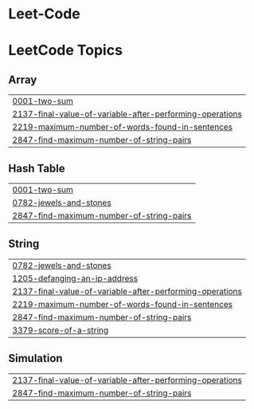 # Leet-Code
<!---LeetCode Topics Start-->
# LeetCode Topics
## Array
|  |
| ------- |
| [0001-two-sum](https://github.com/Akavaram-Kiran/Leet-Code/tree/master/0001-two-sum) |
| [2137-final-value-of-variable-after-performing-operations](https://github.com/Akavaram-Kiran/Leet-Code/tree/master/2137-final-value-of-variable-after-performing-operations) |
| [2219-maximum-number-of-words-found-in-sentences](https://github.com/Akavaram-Kiran/Leet-Code/tree/master/2219-maximum-number-of-words-found-in-sentences) |
| [2847-find-maximum-number-of-string-pairs](https://github.com/Akavaram-Kiran/Leet-Code/tree/master/2847-find-maximum-number-of-string-pairs) |
## Hash Table
|  |
| ------- |
| [0001-two-sum](https://github.com/Akavaram-Kiran/Leet-Code/tree/master/0001-two-sum) |
| [0782-jewels-and-stones](https://github.com/Akavaram-Kiran/Leet-Code/tree/master/0782-jewels-and-stones) |
| [2847-find-maximum-number-of-string-pairs](https://github.com/Akavaram-Kiran/Leet-Code/tree/master/2847-find-maximum-number-of-string-pairs) |
## String
|  |
| ------- |
| [0782-jewels-and-stones](https://github.com/Akavaram-Kiran/Leet-Code/tree/master/0782-jewels-and-stones) |
| [1205-defanging-an-ip-address](https://github.com/Akavaram-Kiran/Leet-Code/tree/master/1205-defanging-an-ip-address) |
| [2137-final-value-of-variable-after-performing-operations](https://github.com/Akavaram-Kiran/Leet-Code/tree/master/2137-final-value-of-variable-after-performing-operations) |
| [2219-maximum-number-of-words-found-in-sentences](https://github.com/Akavaram-Kiran/Leet-Code/tree/master/2219-maximum-number-of-words-found-in-sentences) |
| [2847-find-maximum-number-of-string-pairs](https://github.com/Akavaram-Kiran/Leet-Code/tree/master/2847-find-maximum-number-of-string-pairs) |
| [3379-score-of-a-string](https://github.com/Akavaram-Kiran/Leet-Code/tree/master/3379-score-of-a-string) |
## Simulation
|  |
| ------- |
| [2137-final-value-of-variable-after-performing-operations](https://github.com/Akavaram-Kiran/Leet-Code/tree/master/2137-final-value-of-variable-after-performing-operations) |
| [2847-find-maximum-number-of-string-pairs](https://github.com/Akavaram-Kiran/Leet-Code/tree/master/2847-find-maximum-number-of-string-pairs) |
<!---LeetCode Topics End-->